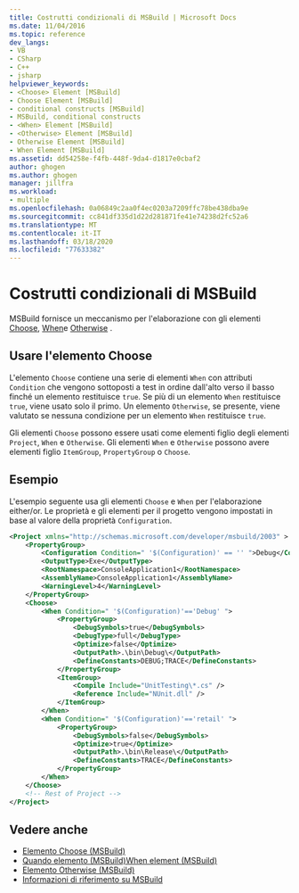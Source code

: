 ```yaml
---
title: Costrutti condizionali di MSBuild | Microsoft Docs
ms.date: 11/04/2016
ms.topic: reference
dev_langs:
- VB
- CSharp
- C++
- jsharp
helpviewer_keywords:
- <Choose> Element [MSBuild]
- Choose Element [MSBuild]
- conditional constructs [MSBuild]
- MSBuild, conditional constructs
- <When> Element [MSBuild]
- <Otherwise> Element [MSBuild]
- Otherwise Element [MSBuild]
- When Element [MSBuild]
ms.assetid: dd54258e-f4fb-448f-9da4-d1817e0cbaf2
author: ghogen
ms.author: ghogen
manager: jillfra
ms.workload:
- multiple
ms.openlocfilehash: 0a06849c2aa0f4ec0203a7209ffc78be438dba9e
ms.sourcegitcommit: cc841df335d1d22d281871fe41e74238d2fc52a6
ms.translationtype: MT
ms.contentlocale: it-IT
ms.lasthandoff: 03/18/2020
ms.locfileid: "77633382"
---
```

# <a name="msbuild-conditional-constructs"></a>Costrutti condizionali di MSBuild

MSBuild fornisce un meccanismo per l'elaborazione con gli elementi [Choose](../msbuild/choose-element-msbuild.md), [When](../msbuild/when-element-msbuild.md)e [Otherwise](../msbuild/otherwise-element-msbuild.md) .

## <a name="use-the-choose-element"></a>Usare l'elemento Choose

 L'elemento `Choose` contiene una serie di elementi `When` con attributi `Condition` che vengono sottoposti a test in ordine dall'alto verso il basso finché un elemento restituisce `true`. Se più di un elemento `When` restituisce `true`, viene usato solo il primo. Un elemento `Otherwise`, se presente, viene valutato se nessuna condizione per un elemento `When` restituisce `true`.

 Gli elementi `Choose` possono essere usati come elementi figlio degli elementi `Project`, `When` e `Otherwise`. Gli elementi `When` e `Otherwise` possono avere elementi figlio `ItemGroup`, `PropertyGroup` o `Choose`.

## <a name="example"></a>Esempio

 L'esempio seguente usa gli elementi `Choose` e `When` per l'elaborazione either/or. Le proprietà e gli elementi per il progetto vengono impostati in base al valore della proprietà `Configuration`.

```xml
<Project xmlns="http://schemas.microsoft.com/developer/msbuild/2003" >
    <PropertyGroup>
        <Configuration Condition=" '$(Configuration)' == '' ">Debug</Configuration>
        <OutputType>Exe</OutputType>
        <RootNamespace>ConsoleApplication1</RootNamespace>
        <AssemblyName>ConsoleApplication1</AssemblyName>
        <WarningLevel>4</WarningLevel>
    </PropertyGroup>
    <Choose>
        <When Condition=" '$(Configuration)'=='Debug' ">
            <PropertyGroup>
                <DebugSymbols>true</DebugSymbols>
                <DebugType>full</DebugType>
                <Optimize>false</Optimize>
                <OutputPath>.\bin\Debug\</OutputPath>
                <DefineConstants>DEBUG;TRACE</DefineConstants>
            </PropertyGroup>
            <ItemGroup>
                <Compile Include="UnitTesting\*.cs" />
                <Reference Include="NUnit.dll" />
            </ItemGroup>
        </When>
        <When Condition=" '$(Configuration)'=='retail' ">
            <PropertyGroup>
                <DebugSymbols>false</DebugSymbols>
                <Optimize>true</Optimize>
                <OutputPath>.\bin\Release\</OutputPath>
                <DefineConstants>TRACE</DefineConstants>
            </PropertyGroup>
        </When>
    </Choose>
    <!-- Rest of Project -->
</Project>
```

## <a name="see-also"></a>Vedere anche

- [Elemento Choose (MSBuild)](../msbuild/choose-element-msbuild.md)
- [Quando elemento (MSBuild)When element (MSBuild)](../msbuild/when-element-msbuild.md)
- [Elemento Otherwise (MSBuild)](../msbuild/otherwise-element-msbuild.md)
- [Informazioni di riferimento su MSBuild](../msbuild/msbuild-reference.md)
